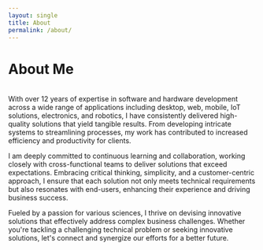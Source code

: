 ```yaml
---
layout: single
title: About
permalink: /about/
---
```


# About Me
<br /> 
With over 12 years of expertise in software and hardware development across a wide range of applications including desktop, web, mobile, IoT solutions, electronics, and robotics, I have consistently delivered high-quality solutions that yield tangible results. From developing intricate systems to streamlining processes, my work has contributed to increased efficiency and productivity for clients.

I am deeply committed to continuous learning and collaboration, working closely with cross-functional teams to deliver solutions that exceed expectations. Embracing critical thinking, simplicity, and a customer-centric approach, I ensure that each solution not only meets technical requirements but also resonates with end-users, enhancing their experience and driving business success.

Fueled by a passion for various sciences, I thrive on devising innovative solutions that effectively address complex business challenges. Whether you're tackling a challenging technical problem or seeking innovative solutions, let's connect and synergize our efforts for a better future.